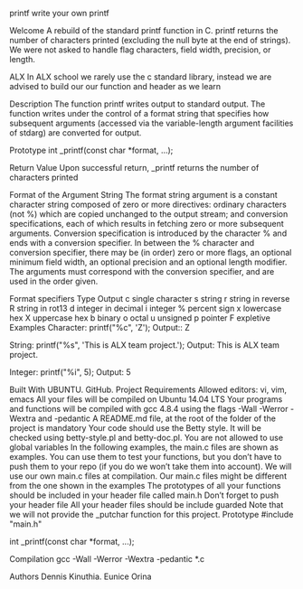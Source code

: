 printf
write your own printf

Welcome
A rebuild of the standard printf function in C. printf returns the number of characters printed (excluding the null byte at the end of strings). We were not asked to handle flag characters, field width, precision, or length.

ALX
In ALX school we rarely use the c standard library, instead we are advised to build our our function and header as we learn

Description
The function printf writes output to standard output. The function writes under the control of a format string that specifies how subsequent arguments (accessed via the variable-length argument facilities of stdarg) are converted for output.

Prototype
int _printf(const char *format, ...);

Return Value
Upon successful return, _printf returns the number of characters printed

Format of the Argument String
The format string argument is a constant character string composed of zero or more directives: ordinary characters (not %) which are copied unchanged to the output stream; and conversion specifications, each of which results in fetching zero or more subsequent arguments. Conversion specification is introduced by the character % and ends with a conversion specifier. In between the % character and conversion specifier, there may be (in order) zero or more flags, an optional minimum field width, an optional precision and an optional length modifier. The arguments must correspond with the conversion specifier, and are used in the order given.

Format specifiers
Type	Output
c	single character
s	string
r	string in reverse
R	string in rot13
d	integer in decimal
i	integer
%	percent sign
x	lowercase hex
X	uppercase hex
b	binary
o	octal
u	unsigned
p	pointer
F	expletive
Examples
Character: printf("%c", 'Z'); Output:: Z

String: printf("%s", 'This is ALX team project.'); Output: This is ALX team project.

Integer: printf("%i", 5); Output: 5

Built With
UBUNTU.
GitHub.
Project Requirements
Allowed editors: vi, vim, emacs
All your files will be compiled on Ubuntu 14.04 LTS
Your programs and functions will be compiled with gcc 4.8.4 using the flags -Wall -Werror -Wextra and -pedantic
A README.md file, at the root of the folder of the project is mandatory
Your code should use the Betty style. It will be checked using betty-style.pl and betty-doc.pl.
You are not allowed to use global variables
In the following examples, the main.c files are shown as examples. You can use them to test your functions, but you don’t have to push them to your repo (if you do we won’t take them into account). We will use our own main.c files at compilation. Our main.c files might be different from the one shown in the examples
The prototypes of all your functions should be included in your header file called main.h
Don’t forget to push your header file
All your header files should be include guarded
Note that we will not provide the _putchar function for this project.
Prototype
#include "main.h"

int _printf(const char *format, ...);

Compilation
gcc -Wall -Werror -Wextra -pedantic *.c

Authors
Dennis Kinuthia.
Eunice Orina